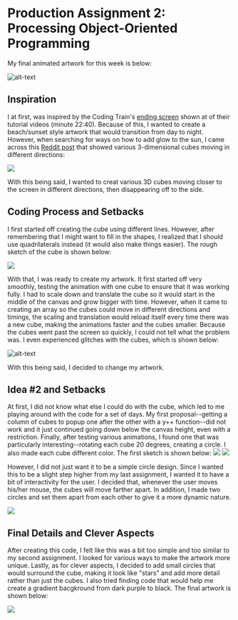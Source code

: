 # Production Assignment 2: Processing Object-Oriented Programming

My final animated artwork for this week is below:

![alt-text](images/finalsketch.gif)

## Inspiration
I at first, was inspired by the Coding Train's [ending screen](https://www.youtube.com/watch?v=o9sgjuh-CBM) shown at of their tutorial videos (minute 22:40). Because of this, I wanted to create a beach/sunset style artwork that would transition from day to night. However, when searching for ways on how to add glow to the sun, I came across this [Reddit post](https://www.reddit.com/r/processing/comments/d6kz2f/glow/) that showed various 3-dimensional cubes moving in different directions:

![](images/reddit.png)

With this being said, I wanted to creat various 3D cubes moving closer to the screen in different directions, then disappearing off to the side.

## Coding Process and Setbacks
I first started off creating the cube using different lines. However, after remembering that I might want to fill in the shapes, I realized that I should use quadrilaterals instead (it would also make things easier). The rough sketch of the cube is shown below:

![](images/roughcube.png)

With that, I was ready to create my artwork. It first started off very smoothly, testing the animation with one cube to ensure that it was working fully. I had to scale down and translate the cube so it would start in the middle of the canvas and grow bigger with time. However, when it came to creating an array so the cubes could move in different directions and timings, the scaling and translation would reload itself every time there was a new cube, making the animations faster and the cubes smaller. Because the cubes went past the screen so quickly, I could not tell what the problem was. I even experienced glitches with the cubes, which is shown below:

![alt-text](images/glitch.gif)

With this being said, I decided to change my artwork.

## Idea #2 and Setbacks
At first, I did not know what else I could do with the cube, which led to me playing around with the code for a set of days. My first proposal--getting a column of cubes to popup one after the other with a y++ function--did not work and it just continued going down below the canvas height, even with a restriction. Finally, after testing various animations, I found one that was particularly interesting--rotating each cube 20 degrees, creating a circle. I also made each cube different color. The first sketch is shown below:
![](images/onecube.png)
![](images/flowercube.png)

However, I did not just want it to be a simple circle design. Since I wanted this to be a slight step higher from my last assignment, I wanted it to have a bit of interactivity for the user. I decided that, whenever the user moves his/her mouse, the cubes will move farther apart. In addition, I made two circles and set them apart from each other to give it a more dynamic nature.

![](images/twocubes.png)

## Final Details and Clever Aspects
After creating this code, I felt like this was a bit too simple and too similar to my second assignment. I looked for various ways to make the artwork more unique. Lastly, as for clever aspects, I decided to add small circles that would surround the cube, making it look like "stars" and add more detail rather than just the cubes. I also tried finding code that would help me create a gradient bacgkround from dark purple to black. The final artwork is shown below:

![](images/finalsketch.png)

